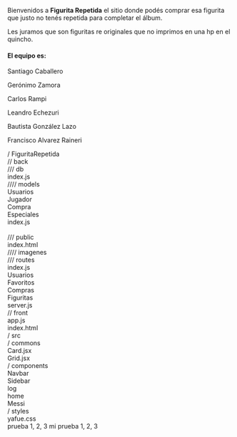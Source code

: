 Bienvenidos a **Figurita Repetida** el sitio donde podés comprar esa figurita que justo no tenés repetida para completar el álbum.

Les juramos que son figuritas re originales que no imprimos en una hp en el quincho.

<h4>El equipo es: </h4>
<p>Santiago Caballero</p>
<p>Gerónimo Zamora</p>
<p>Carlos Rampi</p>
<p>Leandro Echezuri</p>
<p>Bautista González Lazo</p>
<p>Francisco Alvarez Raineri</p>
 
/ FiguritaRepetida<br>
	// back<br>
		/// db<br>
			index.js<br>
			//// models<br>
				Usuarios<br>
				Jugador<br>
				Compra<br>
				Especiales<br>
				index.js<br>	
		/// public<br>
			index.html<br>
			//// imagenes<br>
		/// routes<br>
			index.js<br>
			Usuarios<br>
			Favoritos<br>
			Compras<br>
			Figuritas<br>
		server.js<br>
	// front<br>
		app.js<br>
		index.html<br>
		/ src<br>
			/ commons<br>
				Card.jsx<br>
				Grid.jsx<br>
			/ components<br>
				Navbar<br>
				Sidebar<br>
				log<br>
				home<br>
				Messi<br>
			/ styles<br>
				yafue.css<br>
prueba 1, 2, 3
mi prueba 1, 2, 3

